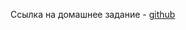 Ссылка на домашнее задание - [github](https://github.com/netology-code/mnt-homeworks/blob/MNT-video/09-ci-01-intro/README.md)